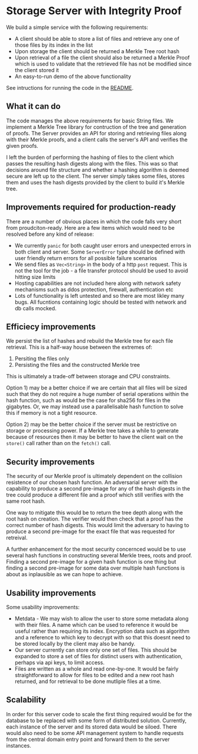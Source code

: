 # Storage Server with Integrity Proof

We build a simple service with the following requirements:

- A client should be able to store a list of files and retrieve any one of those files by its index in the list
- Upon storage the client should be returned a Merkle Tree root hash
- Upon retrieval of a file the client should also be returned a Merkle Proof which is used to validate that the retrieved file has not be modified since the client stored it
- An easy-to-run demo of the above functionality 

See intructions for running the code in the [README](README.md).


## What it can do

The code manages the above requirements for basic String files. We implement a Merkle Tree library for contruction of the tree and generation of proofs. The Server provides an API for storing and retrieving files along with their Merkle proofs, and a client calls the server's API and verifies the given proofs.

I left the burden of performing the hashing of files to the client which passes the resulting hash digests along with the files. This was so that decisions around file structure and whether a hashing algorithm is deemed secure are left up to the client. The server simply takes some files, stores them and uses the hash digests provided by the client to build it's Merkle tree.


## Improvements required for production-ready

There are a number of obvious places in which the code falls very short from proudciton-ready. Here are a few items which would need to be resolved before any kind of release: 

- We currently `panic` for both caught user errors and unexpected errors in both client and server. Some `ServerError` type should be defined with user friendly return errors for all possible failure scenarios
- We send files as `Vec<String>` in the body of a http `post` request. This is not the tool for the job - a file transfer protocol should be used to avoid hitting size limits 
- Hosting capabilities are not included here along with network safety mechanisms such as ddos protection, firewall, authentication etc
- Lots of functionality is left untested and so there are most likley many bugs. All fucntions containing logic should be tested with network and db calls mocked. 

## Efficiecy improvements

We persist the list of hashes and rebuild the Merkle tree for each file retrieval. This is a half-way house between the extremes of: 

1) Persiting the files only
2) Persisting the files and the constructed Merkle tree 

This is ultimately a trade-off between storage and CPU constraints. 

Option 1) may be a better choice if we are certain that all files will be sized such that they do not require a huge number of serial operations within the hash function, such as would be the case for sha256 for files in the gigabytes. Or, we may instead use a parallelisable hash function to solve this if memory is not a tight resource.

Option 2) may be the better choice if the server must be restrictive on storage or processing power. If a Merkle tree takes a while to generate because of resources then it may be better to have the client wait on the `store()` call rather than on the `fetch()` call.


## Security improvements

The security of our Merkle proof is ultimately dependent on the collision resistence of our chosen hash function. An adversarial server with the capability to produce a second pre-image for any of the hash digests in the tree could produce a different file and a proof which still verifies with the same root hash.

One way to mitigate this would be to return the tree depth along with the root hash on creation. The verifier would then check that a proof has the correct number of hash digests. This would limit the adversary to having to produce a second pre-image for the exact file that was requested for retreival.

A further enhancement for the most security concernced would be to use several hash functions in constructing several Merkle trees, roots and proof. Finding a second pre-image for a given hash function is one thing but finding a second pre-image for some data over multiple hash functions is about as inplausible as we can hope to achieve.


## Usability improvements

Some usability improvements:

- Metdata - We may wish to allow the user to store some metadata along with their files. A name which can be used to reference it would be useful rather than requiring its index. Encryption data such as algorithm and a reference to which key to decrypt with so that this doesnt need to be stored locally by the client may also be handy. 
- Our server currently can store only one set of files. This should be expanded to store a set of files for distinct users with authentication, perhaps via api keys, to limit access.
- Files are written as a whole and read one-by-one. It would be fairly straightforward to allow for files to be edited and a new root hash returned, and for retrieval to be done mutliple files at a time.


## Scalability 

In order for this server code to scale the first thing required would be for the database to be replaced with some form of distributed solution. Currently, each instance of the server and its stored data would be siloed. There would also need to be some API management system to handle requests from the central domain entry point and forward them to the server instances.
